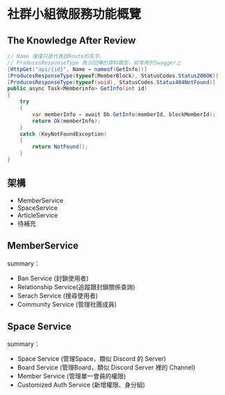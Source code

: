 # 社群小組微服務功能概覽

## The Knowledge After Review 
```C#
// Name 僅僅只是代表該Route的名字。
// ProducesResponseType 表示回傳的資料類型，經常用於Swagger上
[HttpGet("api/{id}", Name = nameof(GetInfo))]
[ProducesResponseType(typeof(MemberBlock), StatusCodes.Status200OK)]
[ProducesResponseType(typeof(void), StatusCodes.Status404NotFound)]
public async Task<Memberinfo> GetInfo(int id)
{
    try
    {
        var memberInfo = await Db.GetInfo(memberId, blockMemberId);
        return Ok(memberInfo);
    }
    catch (KeyNotFoundException)
    {
        return NotFound();
    }
}
```

## 架構
* MemberService
* SpaceService
* ArticleService
* 待補充

## MemberService
summary：
* Ban Service (封鎖使用者)
* Relationship Service(追蹤跟封鎖關係查詢)
* Serach Service (搜尋使用者)
* Community Service (管理社團成員) 

## Space Service
summary：
* Space Service (管理Space，類似 Discord 的 Server)
* Board Service (管理Board，類似 Discord Server 裡的 Channel)
* Member Service (管理單一會員的權限)
* Customized Auth Service (新增權限、身分組)
